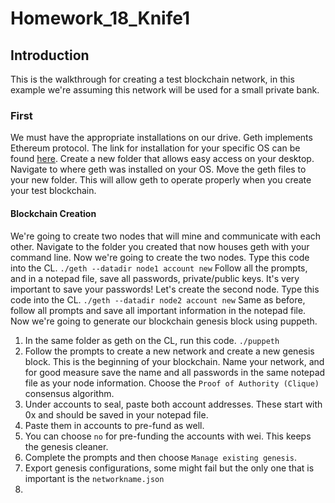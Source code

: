 # Homework_18_Knife1

## Introduction

This is the walkthrough for creating a test blockchain network, in this example we're assuming this network will be used for a small private bank. 

### First

We must have the appropriate installations on our drive. Geth implements Ethereum protocol. The link for installation for your specific OS can be found [here](https://geth.ethereum.org/).
Create a new folder that allows easy access on your desktop. Navigate to where geth was installed on your OS. Move the geth files to your new folder. This will allow geth to operate properly when you create your test blockchain. 

#### Blockchain Creation
We're going to create two nodes that will mine and communicate with each other. Navigate to the folder you created that now houses geth with your command line. Now we're going to create the two nodes. Type this code into the CL.
`./geth --datadir node1 account new`
Follow all the prompts, and in a notepad file, save all passwords, private/public keys. It's very important to save your passwords!
Let's create the second node. Type this code into the CL.
`./geth --datadir node2 account new`
Same as before, follow all prompts and save all important information in the notepad file. 
Now we're going to generate our blockchain genesis block using puppeth.
  1. In the same folder as geth on the CL, run this code. 
  `./puppeth`
  2. Follow the prompts to create a new network and create a new genesis block. This is the beginning of your blockchain. Name your network, and for good measure save the name and all passwords in the same notepad file as your node information. Choose the `Proof of Authority (Clique)` consensus algorithm. 
  3. Under accounts to seal, paste both account addresses. These start with 0x and should be saved in your notepad file. 
  4. Paste them in accounts to pre-fund as well. 
  5. You can choose `no` for pre-funding the accounts with wei. This keeps the genesis cleaner.
  6. Complete the prompts and then choose `Manage existing genesis`.
  7. Export genesis configurations, some might fail but the only one that is important is the `networkname.json`
  8. 
